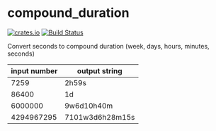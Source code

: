 # compound_duration

[![crates.io](https://img.shields.io/crates/v/compound_duration.svg)](https://crates.io/crates/compound_duration)
[![Build Status](https://travis-ci.org/nbari/compound.svg?branch=master)](https://travis-ci.org/nbari/compound)

Convert seconds to compound duration (week, days, hours, minutes, seconds)

| input number | output string |
| ------------ | ------------- |
| 7259         | 2h59s |
| 86400        | 1d |
| 6000000      | 9w6d10h40m |
| 4294967295   | 7101w3d6h28m15s |
